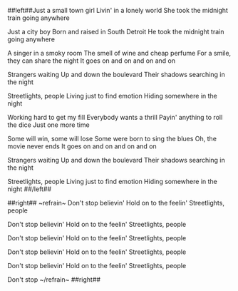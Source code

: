 ##left##Just a small town girl
Livin' in a lonely world
She took the midnight train going anywhere

Just a city boy
Born and raised in South Detroit
He took the midnight train going anywhere

A singer in a smoky room
The smell of wine and cheap perfume
For a smile, they can share the night
It goes on and on and on and on

Strangers waiting
Up and down the boulevard
Their shadows searching in the night

Streetlights, people
Living just to find emotion
Hiding somewhere in the night

Working hard to get my fill
Everybody wants a thrill
Payin' anything to roll the dice
Just one more time

Some will win, some will lose
Some were born to sing the blues
Oh, the movie never ends
It goes on and on and on and on

Strangers waiting
Up and down the boulevard
Their shadows searching in the night

Streetlights, people
Living just to find emotion
Hiding somewhere in the night
##/left##

##right##
~refrain~
Don't stop believin'
Hold on to the feelin'
Streetlights, people

Don't stop believin'
Hold on to the feelin'
Streetlights, people

Don't stop believin'
Hold on to the feelin'
Streetlights, people

Don't stop believin'
Hold on to the feelin'
Streetlights, people

Don't stop believin'
Hold on to the feelin'
Streetlights, people

Don't stop
~/refrain~
##right##